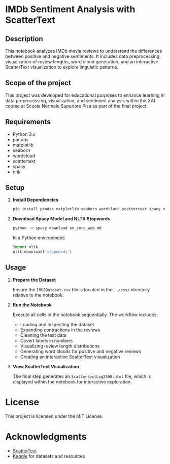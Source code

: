 # IMDb Sentiment Analysis with ScatterText


## Description

This notebook analyzes IMDb movie reviews to understand the differences between positive and negative sentiments. It includes data preprocessing, visualization of review lengths, word cloud generation, and an interactive ScatterText visualization to explore linguistic patterns.


## Scope of the project

This project was developed for educational purposes to enhance learning in data preprocessing, visualization, and sentiment analysis within the XAI course at Scuola Normale Superiore Pisa as part of the final project.

## Requirements

- Python 3.x
- pandas
- matplotlib
- seaborn
- wordcloud
- scattertext
- spacy
- nltk

## Setup

1. **Install Dependencies**

   ```bash
   pip install pandas matplotlib seaborn wordcloud scattertext spacy nltk
   ```

2. **Download Spacy Model and NLTK Stopwords**

   ```bash
   python -m spacy download en_core_web_md
   ```

   In a Python environment:

   ```python
   import nltk
   nltk.download('stopwords')
   ```

## Usage

1. **Prepare the Dataset**

   Ensure the `IMDBDataset.csv` file is located in the `../csv/` directory relative to the notebook.

2. **Run the Notebook**

   Execute all cells in the notebook sequentially. The workflow includes:
   
   - Loading and inspecting the dataset
   - Expanding contractions in the reviews
   - Cleaning the text data
   - Covert labels in numbers
   - Visualizing review length distributions
   - Generating word clouds for positive and negative reviews
   - Creating an interactive ScatterText visualization

3. **View ScatterText Visualization**

   The final step generates an `ScattertextLog2500.html` file, which is displayed within the notebook for interactive exploration.


# License

This project is licensed under the MIT License.

# Acknowledgments

- [ScatterText](https://github.com/JasonKessler/scattertext)
- [Kaggle](https://www.kaggle.com/) for datasets and resources
